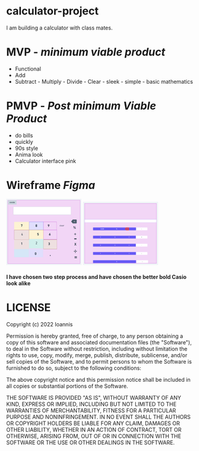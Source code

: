 # calculator-project
I am building a calculator with class mates.

# MVP - *minimum viable product*
  
  - Functional
   - Add
   - Subtract
    - Multiply
    - Divide
    - Clear
    - sleek
    - simple
    - basic mathematics


# PMVP - *Post minimum Viable Product*

- do bills
- quickly
- 90s style
- Anima look
- Calculator interface pink

# Wireframe *Figma*

<img src="calculator1.png" alt="WireFrame" style="width:200px;"/>
<img src="calculator.png" alt="WireFrame" style="width:200px;"/>

####  I have chosen two step process and have chosen the better bold  Casio look alike

<!-- 
  # h1

  ## h2

  ### h3

  #### h4

  ##### h5 -->


<!-- **This is Bold Text**
*This is Italic Text*
>this is a block quote
- item 1
- item 2

1. item
2. item

`const dog = 'jake'`
``` const dog = 'jake'
___


  
  MIT License -->



# LICENSE
Copyright (c) 2022 Ioannis 

Permission is hereby granted, free of charge, to any person obtaining a copy
of this software and associated documentation files (the "Software"), to deal
in the Software without restriction, including without limitation the rights
to use, copy, modify, merge, publish, distribute, sublicense, and/or sell
copies of the Software, and to permit persons to whom the Software is
furnished to do so, subject to the following conditions:

The above copyright notice and this permission notice shall be included in all
copies or substantial portions of the Software.

THE SOFTWARE IS PROVIDED "AS IS", WITHOUT WARRANTY OF ANY KIND, EXPRESS OR
IMPLIED, INCLUDING BUT NOT LIMITED TO THE WARRANTIES OF MERCHANTABILITY,
FITNESS FOR A PARTICULAR PURPOSE AND NONINFRINGEMENT. IN NO EVENT SHALL THE
AUTHORS OR COPYRIGHT HOLDERS BE LIABLE FOR ANY CLAIM, DAMAGES OR OTHER
LIABILITY, WHETHER IN AN ACTION OF CONTRACT, TORT OR OTHERWISE, ARISING FROM,
OUT OF OR IN CONNECTION WITH THE SOFTWARE OR THE USE OR OTHER DEALINGS IN THE
SOFTWARE.

